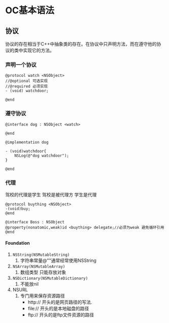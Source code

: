 # OC基本语法

## 协议

协议的存在相当于C++中抽象类的存在。在协议中只声明方法，而在遵守他的协议的类中实现它的方法。

### 声明一个协议

```objc
@protocol watch <NSObject>
//@optional 可选实现
//@required 必须实现
- (void) watchdoor;

@end
```

### 遵守协议

```objc
@interface dog : NSObject <watch>
  
@end
  
@implementation dog

- (void)watchdoor{
    NSLog(@"dog watchdoor");
}

@end
```

### 代理

驾校的代理是学生 驾校是被代理方 学生是代理

```objc
@protocol buything <NSObject>
-(void)buy;
@end
  
@interface Boss : NSObject 
@property(nonatomic,weak)id <buything> delegate;//必须为weak 避免循环引用
@end
```

#### Foundation

1. `NSString(NSMutableString)`
   1. 字符串常量@""通常经常使用NSString
2. `NSArray(NSMutableArray)`
   1. 数组类型 只能存放对象
3. `NSDictionary(NSMutableDictionary)`
   1. 不能放nil
4. NSURL
   1. 专门用来保存资源路径
      * http:// 开头的是网页路径的写法.
      * file:// 开头的是本地磁盘的路径
      * ftp:// 开头的是ftp文件资源的路径
